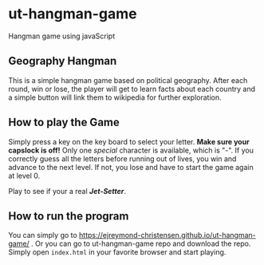 # ut-hangman-game
Hangman game using javaScript


## Geography Hangman

This is a simple hangman game based on political geography. After each round, win or lose, the player will get to learn facts about each country and a simple button will link them to wikipedia for further exploration. 

## How to play the Game

Simply press a key on the key board to select your letter. **Make sure your capslock is off!** Only one *special* character is available, which is "-". If you correctly guess all the letters before running out of lives, you win and advance to the next level. If not, you lose and have to start the game again at level 0. 

Play to see if your a real _**Jet-Setter**_.

## How to run the program

You can simply go to https://ejreymond-christensen.github.io/ut-hangman-game/ . Or you can go to ut-hangman-game repo and download the repo. Simply open `index.html` in your favorite browser and start playing.
